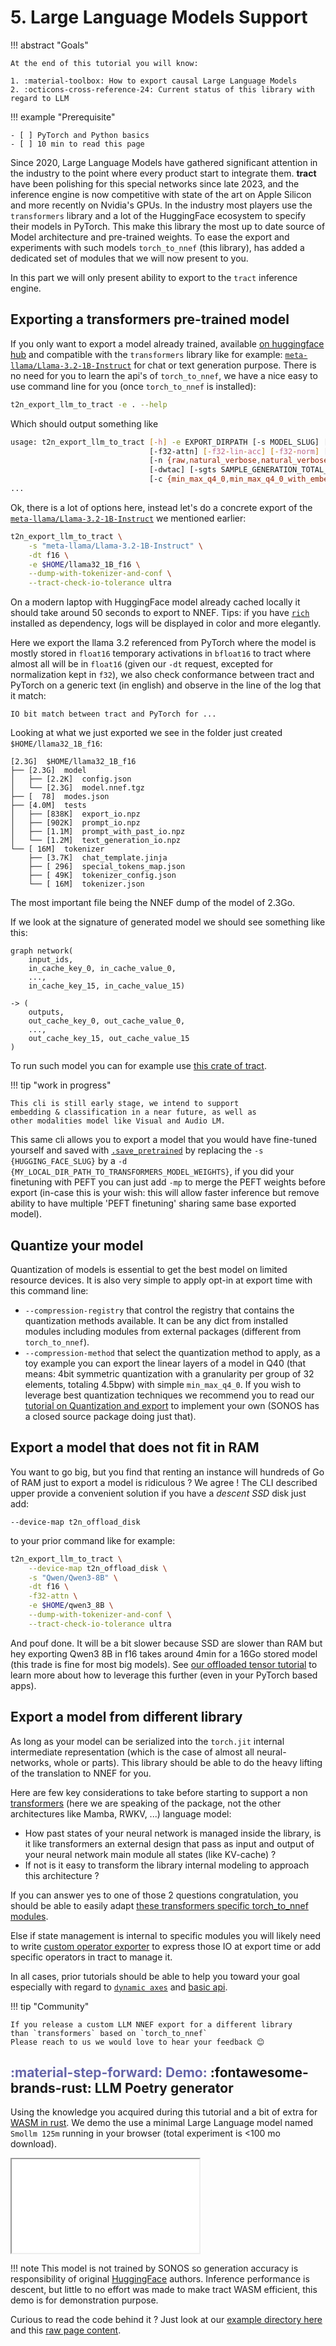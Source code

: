 # 5. Large Language Models Support

!!! abstract "Goals"

    At the end of this tutorial you will know:

    1. :material-toolbox: How to export causal Large Language Models
    2. :octicons-cross-reference-24: Current status of this library with regard to LLM

!!! example "Prerequisite"

    - [ ] PyTorch and Python basics
    - [ ] 10 min to read this page

Since 2020, Large Language Models have gathered significant attention in the industry
to the point where every product start to integrate them. **tract** have been polishing
for this special networks since late 2023, and the inference engine is now competitive
with state of the art on Apple Silicon and more recently on Nvidia's GPUs.
In the industry most players use the `transformers` library and a lot of the HuggingFace
ecosystem to specify their models in PyTorch. This make this library the most up to
date source of Model architecture and pre-trained weights.
To ease the export and experiments with such models `torch_to_nnef` (this library),
has added a dedicated set of modules that we will now present to you.

In this part we will only present ability to export to the `tract` inference engine.

## Exporting a transformers pre-trained model

If you only want to export a model already trained, available [on huggingface hub](https://huggingface.co/) and
compatible with the `transformers` library like for example: [`meta-llama/Llama-3.2-1B-Instruct`](https://huggingface.co/meta-llama/Llama-3.2-1B-Instruct) for chat or text generation purpose.
There is no need for you to learn the api's of `torch_to_nnef`, we have a nice
easy to use command line for you (once `torch_to_nnef` is installed):

```bash title="torch_to_nnef LLM cli"
t2n_export_llm_to_tract -e . --help
```

Which should output something like

```bash
usage: t2n_export_llm_to_tract [-h] -e EXPORT_DIRPATH [-s MODEL_SLUG] [-dt {f32,f16,bf16}] [-idt {f32,f16,bf16}] [-mp] [--compression-registry COMPRESSION_REGISTRY] [-d LOCAL_DIR]
                               [-f32-attn] [-f32-lin-acc] [-f32-norm] [--num-logits-to-keep NUM_LOGITS_TO_KEEP] [--device-map DEVICE_MAP] [-tt {exact,approximate,close,very,super,ultra}]
                               [-n {raw,natural_verbose,natural_verbose_camel,numeric}] [--tract-specific-path TRACT_SPECIFIC_PATH] [--tract-specific-version TRACT_SPECIFIC_VERSION] [-td]
                               [-dwtac] [-sgts SAMPLE_GENERATION_TOTAL_SIZE] [-iaed] [-nv] [-v]
                               [-c {min_max_q4_0,min_max_q4_0_with_embeddings,min_max_q4_0_with_embeddings_99,min_max_q4_0_all}]
...
```

Ok, there is a lot of options here, instead let's do a concrete export of the [`meta-llama/Llama-3.2-1B-Instruct`](https://huggingface.co/meta-llama/Llama-3.2-1B-Instruct)
we mentioned earlier:

```bash
t2n_export_llm_to_tract \
    -s "meta-llama/Llama-3.2-1B-Instruct" \
    -dt f16 \
    -e $HOME/llama32_1B_f16 \
    --dump-with-tokenizer-and-conf \
    --tract-check-io-tolerance ultra
```

On a modern laptop with HuggingFace model already cached locally it should take around 50 seconds to export to NNEF.
Tips: if you have [`rich`](https://github.com/Textualize/rich) installed as dependency, logs will be displayed in color and more elegantly.

Here we export the llama 3.2 referenced from PyTorch where the model is mostly stored
in `float16` temporary activations in `bfloat16` to tract where almost all will be in `float16` (given our `-dt` request, excepted for normalization kept in `f32`), we also check conformance between tract and PyTorch
on a generic text (in english) and observe in the line of the log that it match:

```
IO bit match between tract and PyTorch for ...
```

Looking at what we just exported we see in the folder just created `$HOME/llama32_1B_f16`:

```
[2.3G]  $HOME/llama32_1B_f16
├── [2.3G]  model
│   ├── [2.2K]  config.json
│   └── [2.3G]  model.nnef.tgz
├── [  78]  modes.json
├── [4.0M]  tests
│   ├── [838K]  export_io.npz
│   ├── [902K]  prompt_io.npz
│   ├── [1.1M]  prompt_with_past_io.npz
│   └── [1.2M]  text_generation_io.npz
└── [ 16M]  tokenizer
    ├── [3.7K]  chat_template.jinja
    ├── [ 296]  special_tokens_map.json
    ├── [ 49K]  tokenizer_config.json
    └── [ 16M]  tokenizer.json
```

The most important file being the NNEF dump of the model of 2.3Go.

If we look at the signature of generated model we should see something like this:

```nnef
graph network(
    input_ids,
    in_cache_key_0, in_cache_value_0,
    ...,
    in_cache_key_15, in_cache_value_15)

-> (
    outputs,
    out_cache_key_0, out_cache_value_0,
    ...,
    out_cache_key_15, out_cache_value_15
)
```

To run such model you can for example use [this crate of tract](https://github.com/sonos/tract/tree/causal_llm_runner/transformers/causal_llm).

!!! tip "work in progress"

    This cli is still early stage, we intend to support
    embedding & classification in a near future, as well as
    other modalities model like Visual and Audio LM.

This same cli allows you to export a model that you would have fine-tuned yourself
and saved with [`.save_pretrained`](https://huggingface.co/docs/transformers/en/main_classes/model#transformers.PreTrainedModel.save_pretrained)
by replacing the `-s {HUGGING_FACE_SLUG}` by a `-d {MY_LOCAL_DIR_PATH_TO_TRANSFORMERS_MODEL_WEIGHTS}`,
if you did your finetuning with PEFT you can just add `-mp` to merge the PEFT
weights before export (in-case this is your wish: this will allow faster inference
but remove ability to have multiple 'PEFT finetuning' sharing same base exported model).

## Quantize your model

Quantization of models is essential to get the best model on limited resource devices.
It is also very simple to apply opt-in at export time with this command line:

- `--compression-registry` that control the registry that contains the quantization methods available. It can be any dict from installed modules
    including modules from external packages (different from `torch_to_nnef`).
- `--compression-method` that select the quantization method to apply, as a toy example you can
export the linear layers of a model in Q40 (that means: 4bit symmetric quantization with a granularity per group of 32 elements, totaling 4.5bpw)
with simple `min_max_q4_0`. If you wish to leverage best quantization techniques we recommend you to
read our [tutorial on Quantization and export](./6_quantization.md) to implement your own (SONOS has a closed source package doing just that).

## Export a model that does not fit in RAM

You want to go big, but you find that renting an instance will hundreds of Go
of RAM just to export a model is ridiculous ? We agree ! The CLI described upper
provide a convenient solution if you have a *descent SSD* disk just add:

```
--device-map t2n_offload_disk
```

to your prior command like for example:

```bash
t2n_export_llm_to_tract \
    --device-map t2n_offload_disk \
    -s "Qwen/Qwen3-8B" \
    -dt f16 \
    -f32-attn \
    -e $HOME/qwen3_8B \
    --dump-with-tokenizer-and-conf \
    --tract-check-io-tolerance ultra
```

And pouf done. It will be a bit slower because SSD are slower than RAM but hey
exporting Qwen3 8B in f16 takes around 4min for a 16Go stored model (this trade
is fine for most big models). See [our offloaded tensor tutorial](./7_offloaded_tensor.md)
to learn more about how to leverage this further (even in your PyTorch based apps).

## Export a model from different library

As long as your model can be serialized into the `torch.jit` internal
intermediate representation (which is the case of almost all
neural-networks, whole or parts). This library should be able to do
the heavy lifting of the translation to NNEF for you.

Here are few key considerations to take before starting to support a non
[transformers](https://github.com/huggingface/transformers) (here we are speaking of the package, not the other architectures like Mamba, RWKV, ...)
language model:

- How past states of your neural network is managed inside the library, is it like
transformers an external design that pass as input and output of your neural network
main module all states (like KV-cache) ?
- If not is it easy to transform the library internal modeling to approach this architecture ?

If you can answer yes to one of those 2 questions congratulation, you should be able
to easily adapt [these transformers specific torch_to_nnef modules](https://github.com/sonos/torch-to-nnef/tree/main/torch_to_nnef/llm_tract).

Else if state management is internal to specific modules you will likely need to write
[custom operator exporter](./8_custom_operator.md) to express those IO at export time
or add specific operators in tract to manage it.

In all cases, prior tutorials should be able to help you toward your goal especially with
regard to [`dynamic axes`](./4_dynamic_axes.md) and [basic api](./1_getting_started.md).

!!! tip "Community"

    If you release a custom LLM NNEF export for a different library
    than `transformers` based on `torch_to_nnef`
    Please reach to us we would love to hear your feedback 😊


## <span style="color:#6666aa">**:material-step-forward:  Demo:**</span> :fontawesome-brands-rust: LLM Poetry generator

 Using the knowledge you acquired during this tutorial and a bit of extra for [WASM in rust](https://rustwasm.github.io/book/introduction.html).
 We demo the use a minimal Large Language model named `Smollm 125m` running in your browser (total experiment is <100 mo download).

<script src="/html/iframe_demo_parent.js"></script>
<iframe
    id="iframe-demo-0"
    class="responsive-iframe"
    src="/html/demo_poem_generator.html">
</iframe>

!!! note
    This model is not trained by SONOS so generation accuracy is responsibility of original [HuggingFace]() authors. Inference performance is descent, but little to no effort was made to make tract WASM efficient,
    this demo is for demonstration purpose.

Curious to read the code behind it ? Just look at our [example directory here](https://github.com/sonos/torch-to-nnef/tree/main/docs/examples/llm_wasm) and this [raw page content](https://github.com/sonos/torch-to-nnef/tree/main/docs/hml/demo_poem_generator.html).
